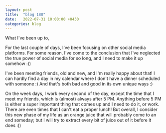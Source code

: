 ```yaml
---
layout: post
title:  "blog 188"
date:   2022-07-31 10:00:00 +0430
categories: blog
---
```


What I've been up to,

For the last couple of days, I've been focusing on other social media platforms. For some reason, I've come to the conclusion that I've neglected the true power of social media for so long, and I need to make it up somehow :)) 

I've been meeting friends, old and new, and I'm really happy about that! I can hardly find a day in my calendar where I don't have a dinner scheduled with someone :) And that's both bad and good in its own unique ways :)

On the week days, I work every second of the day, except the time that I meet my friends, which is (almost) always after 5 PM. Anything before 5 PM is either a super important thing that comes up and I need to do it, or work. There are even times that I can't eat a proper lunch! But overall, I consider this new phase of my life as an orange juice that will probably come to an end someday; but I will try to extract every bit of juice out of it before it does :))
